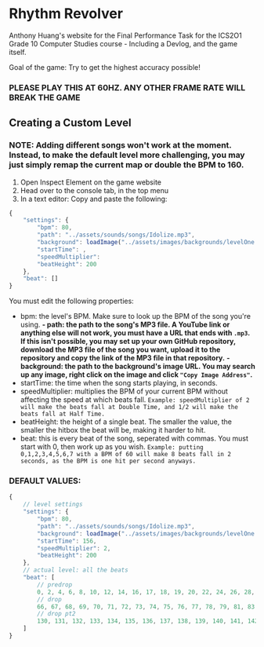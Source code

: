 # Rhythm Revolver

Anthony Huang's website for the Final Performance Task for the ICS2O1 Grade 10 Computer Studies course - Including a Devlog, and the game itself.

Goal of the game: Try to get the highest accuracy possible!

### PLEASE PLAY THIS AT 60HZ. ANY OTHER FRAME RATE WILL BREAK THE GAME

## Creating a Custom Level

### NOTE: Adding different songs won't work at the moment. Instead, to make the default level more challenging, you may just simply remap the current map or double the BPM to 160.

1. Open Inspect Element on the game website
2. Head over to the console tab, in the top menu
3. In a text editor: Copy and paste the following:

```js
{
    "settings": {
        "bpm": 80,
        "path": "../assets/sounds/songs/Idolize.mp3",
        "background": loadImage("../assets/images/backgrounds/levelOne.jpg"),
        "startTime": ,
        "speedMultiplier": 
        "beatHeight": 200
    },
    "beat": []
}
```

You must edit the following properties:

- bpm: the level's BPM. Make sure to look up the BPM of the song you're using.
__- path: the path to the song's MP3 file. A YouTube link or anything else will not work, you must have a URL that ends with `.mp3`. If this isn't possible, you may set up your own GitHub repository, download the MP3 file of the song you want, upload it to the repository and copy the link of the MP3 file in that repository.__
__- background: the path to the background's image URL. You may search up any image, right click on the image and click `"Copy Image Address"`.__
- startTime: the time when the song starts playing, in seconds.
- speedMultiplier: multiplies the BPM of your current BPM without affecting the speed at which beats fall. `Example: speedMultiplier of 2 will make the beats fall at Double Time, and 1/2 will make the beats fall at Half Time.`
- beatHeight: the height of a single beat. The smaller the value, the smaller the hitbox the beat will be, making it harder to hit.
- beat: this is every beat of the song, seperated with commas. You must start with 0, then work up as you wish. `Example: putting 0,1,2,3,4,5,6,7 with a BPM of 60 will make 8 beats fall in 2 seconds, as the BPM is one hit per second anyways.`

### DEFAULT VALUES:

```js
{
    // level settings
    "settings": {
        "bpm": 80,
        "path": "../assets/sounds/songs/Idolize.mp3",
        "background": loadImage("../assets/images/backgrounds/levelOne.jpg"),
        "startTime": 156,
        "speedMultiplier": 2,
        "beatHeight": 200
    },
    // actual level: all the beats
    "beat": [
        // predrop
        0, 2, 4, 6, 8, 10, 12, 14, 16, 17, 18, 19, 20, 22, 24, 26, 28, 30, 32, 34, 36, 38, 40, 42, 44, 46, 48, 50, 52, 54, 56, 58, 60, 62,
        // drop
        66, 67, 68, 69, 70, 71, 72, 73, 74, 75, 76, 77, 78, 79, 81, 83, 85, 87, 89, 91, 93, 95, 98, 99, 100, 101, 102, 103, 104, 105, 106, 107, 108, 109, 110, 111, 112, 113, 115, 117, 119, 121, 123, 125, 127,
        // drop pt2
        130, 131, 132, 133, 134, 135, 136, 137, 138, 139, 140, 141, 142, 143, 144, 145, 147, 149, 151, 153, 155, 157, 159, 162, 163, 164, 165, 166, 167, 168, 170, 172, 174
    ]
}
```